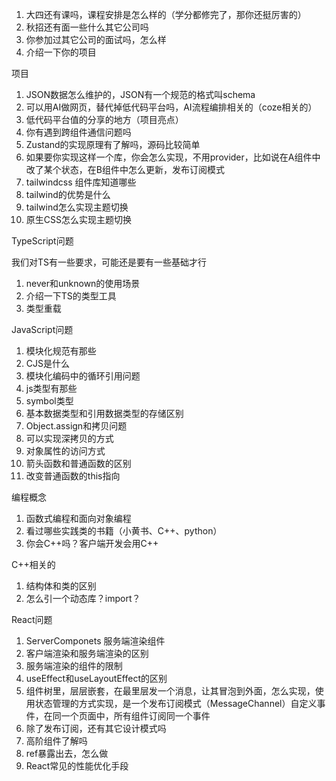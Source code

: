 1. 大四还有课吗，课程安排是怎么样的（学分都修完了，那你还挺厉害的）
2. 秋招还有面一些什么其它公司吗
3. 你参加过其它公司的面试吗，怎么样
4. 介绍一下你的项目



项目

1. JSON数据怎么维护的，JSON有一个规范的格式叫schema
2. 可以用AI做网页，替代掉低代码平台吗，AI流程编排相关的（coze相关的）
3. 低代码平台值的分享的地方（项目亮点）
4. 你有遇到跨组件通信问题吗
5. Zustand的实现原理有了解吗，源码比较简单
6. 如果要你实现这样一个库，你会怎么实现，不用provider，比如说在A组件中改了某个状态，在B组件中怎么更新，发布订阅模式
7. tailwindcss 组件库知道哪些
8. tailwind的优势是什么
9. tailwind怎么实现主题切换
10. 原生CSS怎么实现主题切换



TypeScript问题

我们对TS有一些要求，可能还是要有一些基础才行

1. never和unknown的使用场景
2. 介绍一下TS的类型工具
3. 类型重载



JavaScript问题

1. 模块化规范有那些
2. CJS是什么
3. 模块化编码中的循环引用问题
4. js类型有那些
5. symbol类型
6. 基本数据类型和引用数据类型的存储区别
7. Object.assign和拷贝问题
8. 可以实现深拷贝的方式
9. 对象属性的访问方式
10. 箭头函数和普通函数的区别
11. 改变普通函数的this指向



编程概念

1. 函数式编程和面向对象编程
2. 看过哪些实践类的书籍（小黄书、C++、python）
3. 你会C++吗？客户端开发会用C++



C++相关的

1. 结构体和类的区别
2. 怎么引一个动态库？import？



React问题

1. ServerComponets 服务端渲染组件
2. 客户端渲染和服务端渲染的区别
3. 服务端渲染的组件的限制
4. useEffect和useLayoutEffect的区别
5. 组件树里，层层嵌套，在最里层发一个消息，让其冒泡到外面，怎么实现，使用状态管理的方式实现，是一个发布订阅模式（MessageChannel）自定义事件，在同一个页面中，所有组件订阅同一个事件
6. 除了发布订阅，还有其它设计模式吗
7. 高阶组件了解吗
8. ref暴露出去，怎么做
9. React常见的性能优化手段